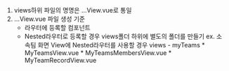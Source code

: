 1. views하위 파일의 명명은 ...View.vue로 통일
2. ...View.vue 파일 생성 기준
    - 라우터에 등록할 컴포넌트
    - Nested라우터로 등록할 경우 views폴더 하위에 별도의 폴더를 만들기
        ex. 소속팀 화면 View에 Nested라우터를 사용할 경우
            views
                - myTeams
                    * MyTeamsView.vue
                    * MyTeamsMembersView.vue
                    * MyTeamRecordView.vue 